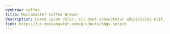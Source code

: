 ```yaml
---
eyebrow: coffee
title: Moccamaster Coffee Brewer
description: Lorem ipsum dolor, sit amet consectetur adipisicing elit. Quo ipsum accusamus reprehenderit, nihil eligendi molestiae, harum iure iusto reiciendis
link: https://us.moccamaster.com/products/kbgv-select
---
```

